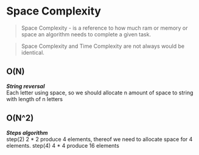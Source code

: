 # Space Complexity

> Space Complexity - is a reference to how much ram or memory or space an algorithm needs to complete a given task.

>Space Complexity and Time Complexity are not always would be identical.

## O(N)
***String reversal***  
Each letter using space, so we should allocate n amount of space to string with length of n letters

## O(N^2)
***Steps algorithm***  
step(2) 2 * 2 produce 4 elements, thereof we need to allocate space for 4 elements.
step(4) 4 * 4 produce 16 elements
